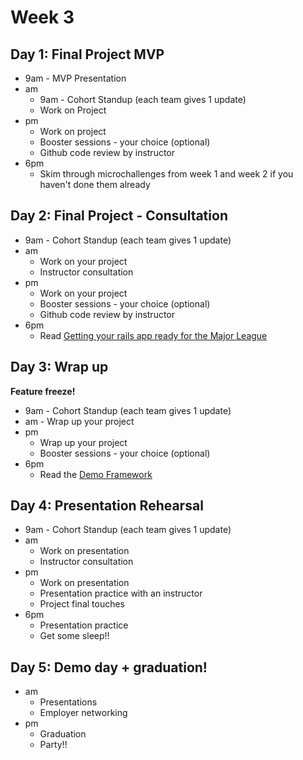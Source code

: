 
# Week 3


## Day 1: Final Project MVP

- 9am - MVP Presentation
- am
	- 9am - Cohort Standup (each team gives 1 update)   
	- Work on Project
- pm
	- Work on project
	- Booster sessions - your choice (optional) 
	- Github code review by instructor
- 6pm
	- Skim through microchallenges from week 1 and week 2 if you haven't done them already 

## Day 2: Final Project - Consultation

- 9am - Cohort Standup (each team gives 1 update) 
- am
	- Work on your project
	- Instructor consultation
- pm 
	- Work on your project
	- Booster sessions - your choice (optional) 
	- Github code review by instructor
- 6pm
	- Read [Getting your rails app ready for the Major League](./rails_app_major_league.md)
	
	
## Day 3: Wrap up

**Feature freeze!**

- 9am - Cohort Standup (each team gives 1 update) 
- am - Wrap up your project
- pm
	- Wrap up your project
	- Booster sessions - your choice (optional) 
- 6pm 
	- Read the [Demo Framework](./demo_framework.md)

## Day 4: Presentation Rehearsal

- 9am - Cohort Standup (each team gives 1 update) 
- am 
	- Work on presentation
	- Instructor consultation
- pm
	- Work on presentation 
	- Presentation practice with an instructor
	- Project final touches
- 6pm
	- Presentation practice
	- Get some sleep!! 

## Day 5: Demo day + graduation!

- am
	- Presentations
	- Employer networking
- pm
	- Graduation
	- Party!!   